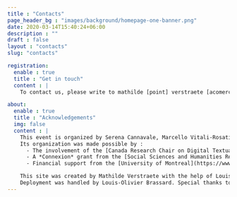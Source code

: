 ```yaml
---
title : "Contacts"
page_header_bg : "images/background/homepage-one-banner.png"
date: 2020-03-14T15:40:24+06:00
description : ""
draft : false
layout : "contacts"
slug: "contacts"

registration:
  enable : true
  title : "Get in touch"
  content : |
    To contact us, please write to mathilde [point] verstraete [acomercial] umontral [point] ca

about:
  enable : true
  title : "Acknowledgements"
  img: false
  content : | 
    This event is organized by Serena Cannavale, Marcello Vitali-Rosati, Elsa Bouchard & Mathilde Verstraete. 
    Its organization was made possible by : 
      - The involvement of the [Canada Research Chair on Digital Textualities](https://www.ecrituresnumeriques.ca/en/) (University of Montreal) and the [Dipartimento Studi Umanistici](https://www.studiumanistici.unina.it/) (Università degli Studi di Napoli Federico II); 
      - A *Connexion* grant from the [Social Sciences and Humanities Research Council (Canada)](https://www.sshrc-crsh.gc.ca/home-accueil-eng.aspx); 
      - Financial support from the [University of Montreal](https://www.umontreal.ca/en/), the [FAS](https://fas.umontreal.ca/accueil/) (Faculty of Arts and Sciences), the [CRIHN (Centre de recherche interuniversitaire sur les humanités numériques)](https://www.crihn.org/), the [GREN (Groupe de recherche sur les éditions critiques en contexte numérique)](https://gren.openum.ca/) and the *Epigraphic Poetry in Ancient Campania* project (MUR "PRIN 2022 PNRRCANNAVALE).

    This site was created by Mathilde Verstraete with the help of Louis-Olivier Brassard, Roch Delannay & Margot Mellet, using a theme designed by [Themefisher](https://themefisher.com/), developed by [Gethugothemes](https://gethugothemes.com/).  
    Deployment was handled by Louis-Olivier Brassard. Special thanks to Margot Mellet and Giulia Ferretti for their precious translations and proofreading.
---
```

